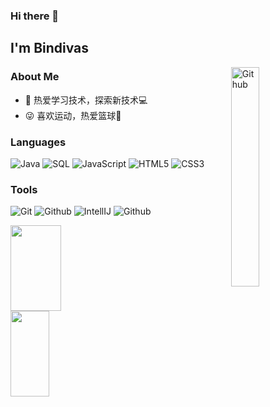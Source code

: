 ### Hi there 👋<h2> I'm Bindivas</h2>

<img width="30%" align="right" alt="Github" src="https://user-images.githubusercontent.com/48678280/88862734-4903af80-d201-11ea-968b-9c939d88a37c.gif" />

<h3> About Me </h3>

- 🤔 热爱学习技术，探索新技术💻
- 😜 喜欢运动，热爱篮球🏀

<h3> Languages </h3>

![Java](https://img.shields.io/badge/-Java-000000?style=flat&logo=java)
![SQL](https://img.shields.io/badge/-SQL-000000?style=flat&logo=mysql)
![JavaScript](https://img.shields.io/badge/-JavaScript-000000?style=flat&logo=javascript)
![HTML5](https://img.shields.io/badge/-HTML5-000000?style=flat&logo=html5)
![CSS3](https://img.shields.io/badge/-CSS-000000?style=flat&logo=css3)

<h3> Tools </h3>

![Git](https://img.shields.io/badge/-Git-000000?style=flat&logo=git)
![Github](https://img.shields.io/badge/-Github-000000?style=flat&logo=github)
![IntellIJ](https://img.shields.io/badge/-IntellIJ%20IDEA-000000?style=flat&logo=intellij%20idea)
![Github](https://img.shields.io/badge/-postman-000000?style=flat&logo=postman)


<img align=""  width="40%" height="137px" src="https://github-readme-stats.vercel.app/api?username=coolwzb&hide_title=true&hide_border=true&show_icons=true&include_all_commits=true&line_height=21&bg_color=0,EC6C6C,FFD479,FFFC79,73FA79&theme=graywhite&locale=cn" /><img align=""  width="35%" height="137px" src="https://github-readme-stats.vercel.app/api/top-langs/?username=coolwzb&hide_title=true&hide_border=true&layout=compact&bg_color=0,73FA79,73FDFF,D783FF&theme=graywhite&locale=cn" />
